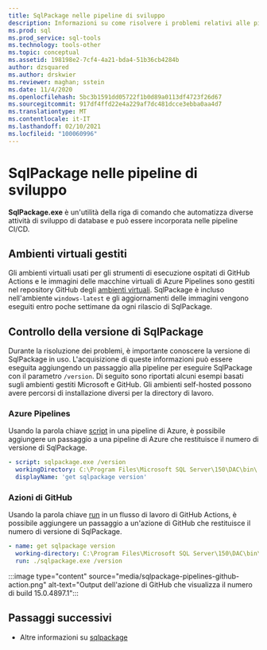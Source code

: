 ```yaml
---
title: SqlPackage nelle pipeline di sviluppo
description: Informazioni su come risolvere i problemi relativi alle pipeline di sviluppo del database con SqlPackage.exe controllando il numero della build installata.
ms.prod: sql
ms.prod_service: sql-tools
ms.technology: tools-other
ms.topic: conceptual
ms.assetid: 198198e2-7cf4-4a21-bda4-51b36cb4284b
author: dzsquared
ms.author: drskwier
ms.reviewer: maghan; sstein
ms.date: 11/4/2020
ms.openlocfilehash: 5bc3b1591dd05722f1b0d89a0113df4723f26d67
ms.sourcegitcommit: 917df4ffd22e4a229af7dc481dcce3ebba0aa4d7
ms.translationtype: MT
ms.contentlocale: it-IT
ms.lasthandoff: 02/10/2021
ms.locfileid: "100060996"
---
```

# <a name="sqlpackage-in-development-pipelines"></a>SqlPackage nelle pipeline di sviluppo

**SqlPackage.exe** è un'utilità della riga di comando che automatizza diverse attività di sviluppo di database e può essere incorporata nelle pipeline CI/CD.

## <a name="managed-virtual-environments"></a>Ambienti virtuali gestiti

Gli ambienti virtuali usati per gli strumenti di esecuzione ospitati di GitHub Actions e le immagini delle macchine virtuali di Azure Pipelines sono gestiti nel repository GitHub degli [ambienti virtuali](https://github.com/actions/virtual-environments).  SqlPackage è incluso nell'ambiente `windows-latest` e gli aggiornamenti delle immagini vengono eseguiti entro poche settimane da ogni rilascio di SqlPackage.

## <a name="checking-the-sqlpackage-version"></a>Controllo della versione di SqlPackage

Durante la risoluzione dei problemi, è importante conoscere la versione di SqlPackage in uso.  L'acquisizione di queste informazioni può essere eseguita aggiungendo un passaggio alla pipeline per eseguire SqlPackage con il parametro `/version`.  Di seguito sono riportati alcuni esempi basati sugli ambienti gestiti Microsoft e GitHub. Gli ambienti self-hosted possono avere percorsi di installazione diversi per la directory di lavoro.

### <a name="azure-pipelines"></a>Azure Pipelines

Usando la parola chiave [script](/azure/devops/pipelines/yaml-schema#script) in una pipeline di Azure, è possibile aggiungere un passaggio a una pipeline di Azure che restituisce il numero di versione di SqlPackage.

```yaml
- script: sqlpackage.exe /version
  workingDirectory: C:\Program Files\Microsoft SQL Server\150\DAC\bin\
  displayName: 'get sqlpackage version'
```

### <a name="github-actions"></a>Azioni di GitHub

Usando la parola chiave [run](https://docs.github.com/en/free-pro-team@latest/actions/reference/workflow-syntax-for-github-actions) in un flusso di lavoro di GitHub Actions, è possibile aggiungere un passaggio a un'azione di GitHub che restituisce il numero di versione di SqlPackage.

```yaml
- name: get sqlpackage version
  working-directory: C:\Program Files\Microsoft SQL Server\150\DAC\bin\
  run: ./sqlpackage.exe /version
```

:::image type="content" source="media/sqlpackage-pipelines-github-action.png" alt-text="Output dell'azione di GitHub che visualizza il numero di build 15.0.4897.1":::

## <a name="next-steps"></a>Passaggi successivi

- Altre informazioni su [sqlpackage](sqlpackage.md)
